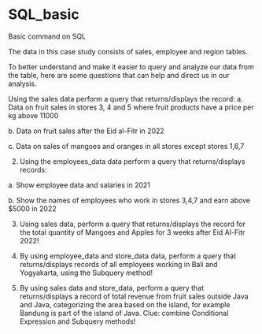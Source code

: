 # SQL_basic
Basic command on SQL

The data in this case study consists of sales, employee and region tables. 

To better understand and make it easier to query and analyze our data from the table, here are some questions that can help and direct us in our analysis.

Using the sales data perform a query that returns/displays the record:
a. Data on fruit sales in stores 3, 4 and 5 where fruit products have a price per kg above 11000

b. Data on fruit sales after the Eid al-Fitr in 2022

c. Data on sales of mangoes and oranges in all stores except stores 1,6,7

2. Using the employees_data data perform a query that returns/displays records:

a. Show employee data and salaries in 2021

b. Show the names of employees who work in stores 3,4,7 and earn above $5000 in 2022

3. Using sales data, perform a query that returns/displays the record for the total quantity of Mangoes and Apples for 3 weeks after Eid Al-Fitr 2022!

4. By using employee_data and store_data data, perform a query that returns/displays records of all employees working in Bali and Yogyakarta, using the Subquery method!

5. By using sales data and store_data, perform a query that returns/displays a record of total revenue from fruit sales outside Java and Java, categorizing the area based on the island, for example Bandung is part of the island of Java. Clue: combine Conditional Expression and Subquery methods!
